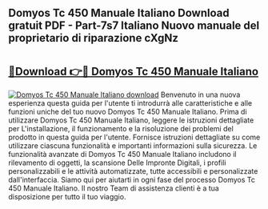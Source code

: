 ## Domyos Tc 450 Manuale Italiano Download gratuit PDF - Part-7s7 Italiano Nuovo manuale del proprietario di riparazione cXgNz

# <h2><a href="http://dfcw4o.blite.top/?on=Domyos+Tc+450+Manuale+Italiano">🔗Download 👉🔴 Domyos Tc 450 Manuale Italiano</a></h2>

[![Domyos Tc 450 Manuale Italiano download](https://i.imgur.com/lujVjoI.png)](http://dfcw4o.blite.top/?on=Domyos+Tc+450+Manuale+Italiano)
Benvenuto in una nuova esperienza questa guida per l'utente ti introdurrà alle caratteristiche e alle funzioni uniche del tuo nuovo Domyos Tc 450 Manuale Italiano. Prima di utilizzare Domyos Tc 450 Manuale Italiano, leggere le istruzioni dettagliate per L'installazione, il funzionamento e la risoluzione dei problemi del prodotto in questa guida per l'utente. Fornisce istruzioni dettagliate su come utilizzare ciascuna funzionalità e importanti informazioni sulla sicurezza. Le funzionalità avanzate di Domyos Tc 450 Manuale Italiano includono il rilevamento di oggetti, la scansione Delle Impronte Digitali, i profili personalizzabili e le attività automatizzate, tutte accessibili e personalizzate dall'interfaccia. Siamo qui per aiutarti in ogni fase del processo Domyos Tc 450 Manuale Italiano. Il nostro Team di assistenza clienti è a tua disposizione per tutto il tuo viaggio.
